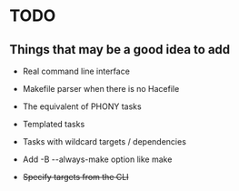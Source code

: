 # TODO

## Things that may be a good idea to add

* Real command line interface
* Makefile parser when there is no Hacefile
* The equivalent of PHONY tasks
* Templated tasks
* Tasks with wildcard targets / dependencies
* Add -B --always-make option like make

* ~~Specify targets from the CLI~~
